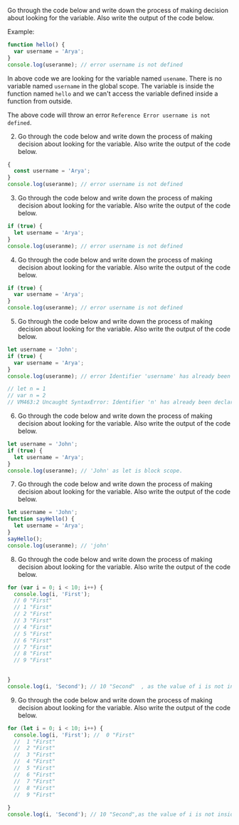 Go through the code below and write down the process of making decision about looking for the variable. Also write the output of the code below.

Example:

```js
function hello() {
  var username = 'Arya';
}
console.log(useranme); // error username is not defined
```

In above code we are looking for the variable named `usename`. There is no variable named `username` in the global scope. The variable is inside the function named `hello` and we can't access the variable defined inside a function from outside.

The above code will throw an error `Reference Error username is not defined`.

2. Go through the code below and write down the process of making decision about looking for the variable. Also write the output of the code below.

```js
{
  const username = 'Arya';
}
console.log(useranme); // error username is not defined
```

3. Go through the code below and write down the process of making decision about looking for the variable. Also write the output of the code below.

```js
if (true) {
  let username = 'Arya';
}
console.log(useranme); // error username is not defined
```

4. Go through the code below and write down the process of making decision about looking for the variable. Also write the output of the code below.

```js
if (true) {
  var username = 'Arya';
}
console.log(useranme); // error username is not defined
```

5. Go through the code below and write down the process of making decision about looking for the variable. Also write the output of the code below.

```js
let username = 'John';
if (true) {
  var username = 'Arya';
}
console.log(useranme); // error Identifier 'username' has already been declared. as var is not a block scope. so the value can be seen outside

// let n = 1
// var n = 2
// VM463:2 Uncaught SyntaxError: Identifier 'n' has already been declared
```

6. Go through the code below and write down the process of making decision about looking for the variable. Also write the output of the code below.

```js
let username = 'John';
if (true) {
  let username = 'Arya';
}
console.log(useranme); // 'John' as let is block scope.
```

7. Go through the code below and write down the process of making decision about looking for the variable. Also write the output of the code below.

```js
let username = 'John';
function sayHello() {
  let username = 'Arya';
}
sayHello();
console.log(useranme); // 'john'
```

8. Go through the code below and write down the process of making decision about looking for the variable. Also write the output of the code below.

```js
for (var i = 0; i < 10; i++) {
  console.log(i, 'First'); 
  // 0 "First"
  // 1 "First"
  // 2 "First"
  // 3 "First"
  // 4 "First"
  // 5 "First"
  // 6 "First"
  // 7 "First"
  // 8 "First"
  // 9 "First"
  

}
console.log(i, 'Second'); // 10 "Second"  , as the value of i is not inside the bracket 
```

9. Go through the code below and write down the process of making decision about looking for the variable. Also write the output of the code below.

```js
for (let i = 0; i < 10; i++) {
  console.log(i, 'First'); //  0 "First"
  //  1 "First"
  //  2 "First"
  //  3 "First"
  //  4 "First"
  //  5 "First"
  //  6 "First"
  //  7 "First"
  //  8 "First"
  //  9 "First"
 
}
console.log(i, 'Second'); // 10 "Second",as the value of i is not inside the bracket 
```
